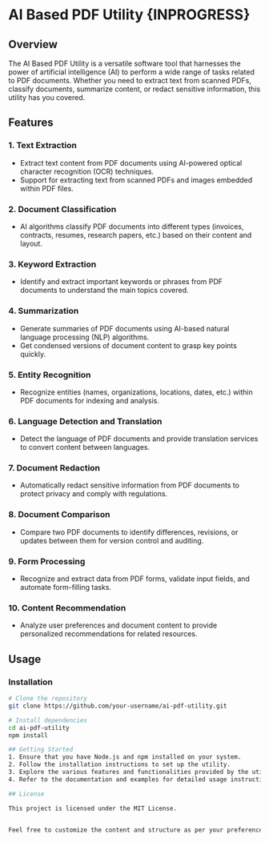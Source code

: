# AI Based PDF Utility {INPROGRESS}

## Overview

The AI Based PDF Utility is a versatile software tool that harnesses the power of artificial intelligence (AI) to perform a wide range of tasks related to PDF documents. Whether you need to extract text from scanned PDFs, classify documents, summarize content, or redact sensitive information, this utility has you covered.

## Features

### 1. Text Extraction
   - Extract text content from PDF documents using AI-powered optical character recognition (OCR) techniques.
   - Support for extracting text from scanned PDFs and images embedded within PDF files.

### 2. Document Classification
   - AI algorithms classify PDF documents into different types (invoices, contracts, resumes, research papers, etc.) based on their content and layout.

### 3. Keyword Extraction
   - Identify and extract important keywords or phrases from PDF documents to understand the main topics covered.

### 4. Summarization
   - Generate summaries of PDF documents using AI-based natural language processing (NLP) algorithms.
   - Get condensed versions of document content to grasp key points quickly.

### 5. Entity Recognition
   - Recognize entities (names, organizations, locations, dates, etc.) within PDF documents for indexing and analysis.

### 6. Language Detection and Translation
   - Detect the language of PDF documents and provide translation services to convert content between languages.

### 7. Document Redaction
   - Automatically redact sensitive information from PDF documents to protect privacy and comply with regulations.

### 8. Document Comparison
   - Compare two PDF documents to identify differences, revisions, or updates between them for version control and auditing.

### 9. Form Processing
   - Recognize and extract data from PDF forms, validate input fields, and automate form-filling tasks.

### 10. Content Recommendation
   - Analyze user preferences and document content to provide personalized recommendations for related resources.

## Usage

### Installation

```bash
# Clone the repository
git clone https://github.com/your-username/ai-pdf-utility.git

# Install dependencies
cd ai-pdf-utility
npm install

## Getting Started
1. Ensure that you have Node.js and npm installed on your system.
2. Follow the installation instructions to set up the utility.
3. Explore the various features and functionalities provided by the utility.
4. Refer to the documentation and examples for detailed usage instructions.

## License

This project is licensed under the MIT License.


Feel free to customize the content and structure as per your preferences. You can also include installation instructions, usage examples, and additional details about your project as needed.
